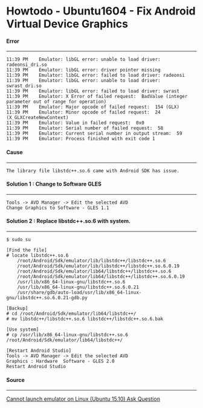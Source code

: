 Howtodo - Ubuntu1604 - Fix Android Virtual Device Graphics
==========================================================


#### Error
----

    11:39 PM	Emulator: libGL error: unable to load driver: radeonsi_dri.so
    11:39 PM	Emulator: libGL error: driver pointer missing
    11:39 PM	Emulator: libGL error: failed to load driver: radeonsi
    11:39 PM	Emulator: libGL error: unable to load driver: swrast_dri.so
    11:39 PM	Emulator: libGL error: failed to load driver: swrast
    11:39 PM	Emulator: X Error of failed request:  BadValue (integer parameter out of range for operation)
    11:39 PM	Emulator: Major opcode of failed request:  154 (GLX)
    11:39 PM	Emulator: Minor opcode of failed request:  24 (X_GLXCreateNewContext)
    11:39 PM	Emulator: Value in failed request:  0x0
    11:39 PM	Emulator: Serial number of failed request:  58
    11:39 PM	Emulator: Current serial number in output stream:  59
    11:39 PM	Emulator: Process finished with exit code 1


#### Cause
----

    The library file libstdc++.so.6 came with Android SDK has issue.


#### Solution 1 : Change to Software GLES
----

	Tools -> AVD Manager -> Edit the selected AVD
    Change Graphics to Software - GLES 1.1


#### Solution 2 : Replace libstdc++.so.6 with system.
----

    $ sudo su

    [Find the file]
	# locate libstdc++.so.6
        /root/Android/Sdk/emulator/lib/libstdc++/libstdc++.so.6
        /root/Android/Sdk/emulator/lib/libstdc++/libstdc++.so.6.0.19
        /root/Android/Sdk/emulator/lib64/libstdc++/libstdc++.so.6
        /root/Android/Sdk/emulator/lib64/libstdc++/libstdc++.so.6.0.19
        /usr/lib/x86_64-linux-gnu/libstdc++.so.6
        /usr/lib/x86_64-linux-gnu/libstdc++.so.6.0.21
        /usr/share/gdb/auto-load/usr/lib/x86_64-linux-gnu/libstdc++.so.6.0.21-gdb.py
    
    [Backup]
	# cd /root/Android/Sdk/emulator/lib64/libstdc++/
    # mv libstdc++/libstdc++.so.6 libstdc++/libstdc++.so.6.bak

    [Use system]
	# cp /usr/lib/x86_64-linux-gnu/libstdc++.so.6 /root/Android/Sdk/emulator/lib64/libstdc++/ 

    [Restart Android Studio]
    Tools -> AVD Manager -> Edit the selected AVD
    Graphics : Hardware  Software - GLES 2.0
    Restart Android Studio



#### Source
----
[Cannot launch emulator on Linux (Ubuntu 15.10)
Ask Question](https://stackoverflow.com/questions/35911302/cannot-launch-emulator-on-linux-ubuntu-15-10/36625175)


